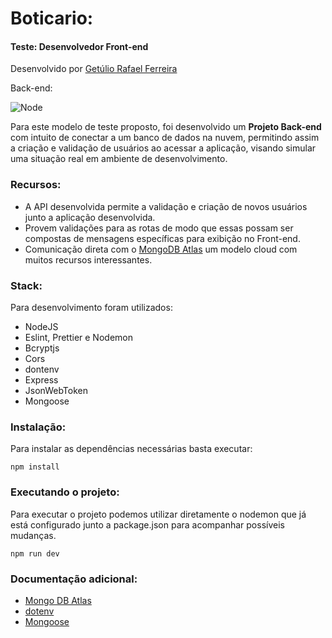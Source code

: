 # Boticario:
#### Teste: Desenvolvedor Front-end
Desenvolvido por [Getúlio Rafael Ferreira](https://gferreiraa.github.io/)

Back-end:

![Node](https://img.shields.io/badge/Node-v12.14.1-green)


Para este modelo de teste proposto, foi desenvolvido um **Projeto Back-end** com intuito de conectar a um banco de dados na nuvem, permitindo assim a criação e validação de usuários ao acessar a aplicação, visando simular uma situação real em ambiente de desenvolvimento.

### Recursos:

- A API desenvolvida permite a validação e criação de novos usuários junto a aplicação desenvolvida.
- Provem validações para as rotas de modo que essas possam ser compostas de mensagens específicas para exibição no Front-end.
- Comunicação direta com o [MongoDB Atlas](https://www.mongodb.com/cloud/atlas) um modelo cloud com muitos recursos interessantes.

### Stack:

Para desenvolvimento foram utilizados: 
- NodeJS
- Eslint, Prettier e Nodemon
- Bcryptjs
- Cors
- dontenv
- Express
- JsonWebToken
- Mongoose


### Instalação:
Para instalar as dependências necessárias basta executar: 

```
npm install
```

### Executando o projeto:
Para executar o projeto podemos utilizar diretamente o nodemon que já está configurado junto a package.json para acompanhar possíveis mudanças.

```
npm run dev
```

### Documentação adicional:
- [Mongo DB Atlas](https://docs.atlas.mongodb.com/)
- [dotenv](https://github.com/motdotla/dotenv#readme)
- [Mongoose](https://mongoosejs.com/docs/guide.html)
